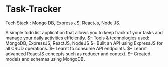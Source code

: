 ﻿# Task-Tracker

 Tech Stack : Mongo DB, Express JS, ReactJs, Node JS. 

A simple todo list application that allows you to keep track of your tasks and manage your daily activities efficiently.
$– Tools & technologies used: MongoDB, ExpressJS, ReactJS, NodeJS
$– Built an API using ExpressJS for all CRUD operations.
$– Learnt to consume API endpoints.
$– Learnt advanced ReactJS concepts such as reducer and context.
$– Created models and schemas using MongoDB.

